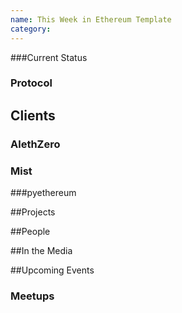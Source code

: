 ```yaml
---
name: This Week in Ethereum Template
category: 
---
```


###Current Status 

### Protocol

## Clients

### AlethZero

### Mist

###pyethereum

##Projects

##People 

##In the Media

##Upcoming Events

### Meetups
